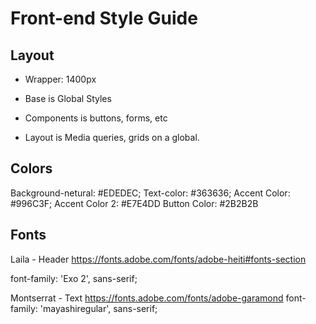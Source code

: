 # Front-end Style Guide

## Layout

- Wrapper: 1400px

- Base is Global Styles
- Components is buttons, forms, etc
- Layout is Media queries, grids on a global.

## Colors

Background-netural: #EDEDEC;
Text-color: #363636;
Accent Color: #996C3F;
Accent Color 2: #E7E4DD
Button Color: #2B2B2B

## Fonts

Laila - Header
https://fonts.adobe.com/fonts/adobe-heiti#fonts-section

font-family: 'Exo 2', sans-serif;

Montserrat - Text
https://fonts.adobe.com/fonts/adobe-garamond
font-family: 'mayashiregular', sans-serif;

